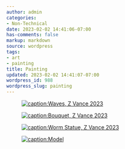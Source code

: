 ```yaml
---
author: admin
categories:
- Non-Technical
date: 2023-02-02 14:41:06-07:00
has-comments: false
markup: markdown
source: wordpress
tags:
- art
- painting
title: Painting
updated: 2023-02-02 14:41:07-07:00
wordpress_id: 988
wordpress_slug: painting
---
```

<figure class="wp-block-gallery has-nested-images columns-default is-cropped wp-block-gallery-1 is-layout-flex wp-block-gallery-is-layout-flex" markdown="1">

[![caption:Waves, Z Vance 2023](https://blog.za3k.com/wp-content/uploads/2023/02/waves-1014x1024.jpg)](https://blog.za3k.com/wp-content/uploads/2023/02/waves.jpg)

</figure>

<figure class="wp-block-gallery has-nested-images columns-default is-cropped wp-block-gallery-2 is-layout-flex wp-block-gallery-is-layout-flex" markdown="1">

[![caption:Bouquet, Z Vance 2023](https://blog.za3k.com/wp-content/uploads/2023/02/small-977x1024.jpg)](https://blog.za3k.com/wp-content/uploads/2023/02/small.jpg)

</figure>

<figure class="wp-block-gallery has-nested-images columns-default is-cropped wp-block-gallery-3 is-layout-flex wp-block-gallery-is-layout-flex" markdown="1">

[![caption:Worm Statue, Z Vance 2023](https://blog.za3k.com/wp-content/uploads/2023/02/art1-crop-448x1024.jpg)](https://blog.za3k.com/wp-content/uploads/2023/02/art1-crop.jpg)

[![caption:Model](https://blog.za3k.com/wp-content/uploads/2023/02/statue1-crop-635x1024.jpg)](https://blog.za3k.com/wp-content/uploads/2023/02/statue1-crop.jpg)

</figure>
